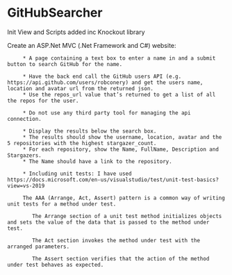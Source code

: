 # GitHubSearcher
Init View and Scripts added inc Knockout library

Create an ASP.Net MVC (.Net Framework and C#) website:

         * A page containing a text box to enter a name in and a submit button to search GitHub for the name.
         
         * Have the back end call the GitHub users API (e.g. https://api.github.com/users/robconery) and get the users name, location and avatar url from the returned json. 
         * Use the repos_url value that’s returned to get a list of all the repos for the user. 
         
         * Do not use any third party tool for managing the api connection. 
         
         * Display the results below the search box.          
         * The results should show the username, location, avatar and the 5 repositories with the highest stargazer_count. 
         * For each repository, show the Name, FullName, Description and Stargazers. 
         * The Name should have a link to the repository.
         
         * Including unit tests: I have used https://docs.microsoft.com/en-us/visualstudio/test/unit-test-basics?view=vs-2019
         
         The AAA (Arrange, Act, Assert) pattern is a common way of writing unit tests for a method under test.

            The Arrange section of a unit test method initializes objects and sets the value of the data that is passed to the method under test.

            The Act section invokes the method under test with the arranged parameters.

            The Assert section verifies that the action of the method under test behaves as expected.

         
         
